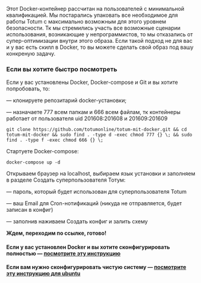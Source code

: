 Этот Docker-контейнер рассчитан на пользователей с минимальной квалификацией. Мы постарались упаковать все необходимое для работы Totum с максимально возможным для этого уровнем безопасности. Тк мы стремились участь все возможные сценарии использования, возникающие у непрограммистов, то мы отказались от супер-оптимизации внутри этого образа. Если такой подход не для вас и у вас есть скилл в Docker, то вы можете сделать свой образ под вашу конкреную задачу.


### Если вы хотите быстро посмотреть

Если у вас установлены Docker, Docker-compose и Git  и вы хотите попробовать, то:

— клонируете репозитарий docker-установки;

— назначаете 777 всем папкам и 666 всем файлам, тк контейнеры работает от пользователя uid 201608:201608 и 201609:201609

```
git clone https://github.com/totumonline/totum-mit-docker.git && cd totum-mit-docker && sudo find . -type d -exec chmod 777 {} \; && sudo find . -type f -exec chmod 666 {} \;
```



Стартуете Docker-compose:

```
docker-compose up -d
```



Открываем браузер на localhost, выбираем язык установки и заполняем в разделе Создать суперпользователя Тотум:

— пароль, который будет использован для суперпользователя Totum

— ваш Email для Cron-нотификаций (никуда не отправляется, будет записан в конфиг)

— заполнив наживаем Создать конфиг и залить схему

**Ждем, переходим по ссылке, готово!**



#### Если у вас установлен Docker и вы хотите сконфигурировать полностью — [посмотрите эту инструкцию](https://github.com/totumonline/totum-mit-docker/blob/main/IF_YOU_ALREADY_HAVE_DOCKER_RU.md)



#### Если вам нужно сконфигурировать чистую систему — [посмотрите эту инструкцию для ubuntu](https://github.com/totumonline/totum-mit-docker/blob/main/FULL_CONFIG_ON_CLEAR_UBUNTU_RU.md)

